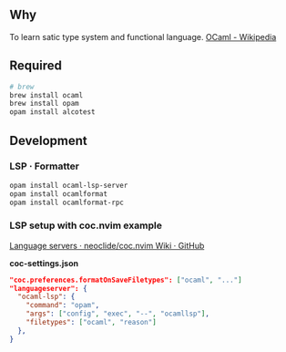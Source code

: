 ## Why

To learn satic type system and functional language.
[OCaml - Wikipedia](https://en.wikipedia.org/wiki/OCaml)

## Required

```bash
# brew
brew install ocaml
brew install opam
opam install alcotest
```

## Development

### LSP · Formatter

```bash
opam install ocaml-lsp-server
opam install ocamlformat
opam install ocamlformat-rpc
```

### LSP setup with coc.nvim example

[Language servers · neoclide/coc.nvim Wiki · GitHub](https://github.com/neoclide/coc.nvim/wiki/Language-servers#ocaml-and-reasonml)

**coc-settings.json**

```json:coc-settings.json
"coc.preferences.formatOnSaveFiletypes": ["ocaml", "..."]
"languageserver": {
  "ocaml-lsp": {
    "command": "opam",
    "args": ["config", "exec", "--", "ocamllsp"],
    "filetypes": ["ocaml", "reason"]
  },
}
```
